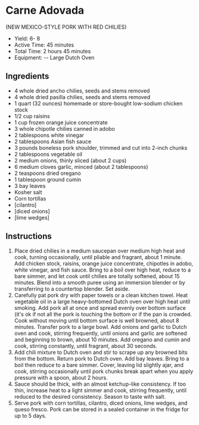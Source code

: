 # Carne Adovada
(NEW MEXICO-STYLE PORK WITH RED CHILIES)

- Yield: 6- 8
- Active Time: 45 minutes
- Total Time: 2 hours 45 minutes
- Equipment:
  -- Large Dutch Oven

## Ingredients
- 4 whole dried ancho chilies, seeds and stems removed
- 4 whole dried pasilla chilies, seeds and stems removed
- 1 quart (32 ounces) homemade or store-bought low-sodium chicken stock
- 1/2 cup raisins
- 1 cup frozen orange juice concentrate
- 3 whole chipotle chilies canned in adobo
- 2 tablespoons white vinegar
- 2 tablespoons Asian fish sauce
- 3 pounds boneless pork shoulder, trimmed and cut into 2-inch chunks
- 2 tablespoons vegetable oil
- 2 medium onions, thinly sliced (about 2 cups)
- 6 medium cloves garlic, minced (about 2 tablespoons)
- 2 teaspoons dried oregano
- 1 tablespoon ground cumin
- 3 bay leaves
- Kosher salt
- Corn tortillas
- [cilantro]
- [diced onions]
- [lime wedges]


## Instructions
1. Place dried chilies in a medium saucepan over medium high heat and cook, turning occasionally, until pliable and fragrant, about 1 minute. Add chicken stock, raisins, orange juice concentrate, chipotles in adobo, white vinegar, and fish sauce. Bring to a boil over high heat, reduce to a bare simmer, and let cook until chilies are totally softened, about 15 minutes. Blend into a smooth puree using an immersion blender or by transferring to a countertop blender. Set aside.
2. Carefully pat pork dry with paper towels or a clean kitchen towel. Heat vegetable oil in a large heavy-bottomed Dutch oven over high heat until smoking. Add pork all at once and spread evenly over bottom surface (it's ok if not all the pork is touching the bottom or if the pan is crowded. Cook without moving until bottom surface is well browned, about 8 minutes. Transfer pork to a large bowl. Add onions and garlic to Dutch oven and cook, stirring frequently, until onions and garlic are softened and beginning to brown, about 10 minutes. Add oregano and cumin and cook, stirring constantly, until fragrant, about 30 seconds.
3. Add chili mixture to Dutch oven and stir to scrape up any browned bits from the bottom. Return pork to Dutch oven. Add bay leaves. Bring to a boil then reduce to a bare simmer. Cover, leaving lid slightly ajar, and cook, stirring occasionally until pork chunks break apart when you apply pressure with a spoon, about 2 hours.
4. Sauce should be thick, with an almost ketchup-like consistency. If too thin, increase heat to a light simmer and cook, stirring frequently, until reduced to the desired consistency. Season to taste with salt.
5. Serve pork with corn tortillas, cilantro, diced onions, lime wedges, and queso fresco. Pork can be stored in a sealed container in the fridge for up to 5 days.
